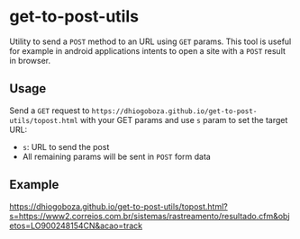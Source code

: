 # get-to-post-utils

Utility to send a `POST` method to an URL using `GET` params. This tool is useful for example in android applications intents to open a site with a `POST` result in browser.

## Usage

Send a `GET` request to `https://dhiogoboza.github.io/get-to-post-utils/topost.html` with your GET params and use `s` param to set the target URL:

- `s`: URL to send the post
- All remaining params will be sent in `POST` form data

## Example

https://dhiogoboza.github.io/get-to-post-utils/topost.html?s=https://www2.correios.com.br/sistemas/rastreamento/resultado.cfm&objetos=LO900248154CN&acao=track
